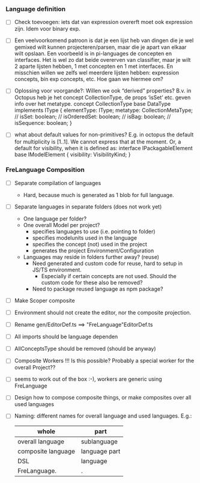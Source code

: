 ### Language definition
- [ ] Check toevoegen: iets dat van expression overerft moet ook expression zijn. Idem voor binary exp.
- [ ] Een veelvoorkomend patroon is dat je een lijst heb van dingen die je wel gemixed wilt kunnen projecteren/parsen, maar die je apart van elkaar wilt opslaan. Een voorbeeld is in pi-languages de concepten en interfaces. Het is wel zo dat beide overerven van classifier, maar je wilt 2 aparte lijsten hebben, 1 met concepten en 1 met interfaces. En misschien willen we zelfs wel meerdere lijsten hebben: expression concepts, bin exp concepts, etc. Hoe gaan we hiermee om?
- [ ] Oplossing voor voorgande?: Willen we ook “derived” properties? B.v. in Octopus heb je het concept CollectionType, de props ‘isSet’ etc. geven info over het metatype.
         concept CollectionType base DataType implements IType {
         elementType: IType;
         metatype: CollectionMetaType;
         //    isSet: boolean;
         //    isOrderedSet: boolean;
         //    isBag: boolean;
         //    isSequence: boolean;
         }

- [ ] what about default values for non-primitives? E.g. in octopus the default for multiplicity is [1..1]. We cannot express that at the moment. Or, a default for visibility, when it is defined as:
  interface IPackagableElement base IModelElement {
  visibility: VisibilityKind;
  }

### FreLanguage Composition

- [ ] Separate compilation of languages
    - Hard, because much is generated as 1 blob for full language.
- [ ] Separate languages in separate folders (does not work yet)
    - One language per folder?
    - One overall Model per project?
        - specifies languages to use (i.e. pointing to folder)
        - specifies modelunits used in the language
        - specifies the concept (not) used in the project
        - generates the project Environment/Configuration
    - Languages may reside in folders further away? (reuse)
        - Need generated and custom code for reuse, hard to setup in JS/TS environment.
            - Especially if certain concepts are not used. Should the custom code for these also be removed?
        - Need to package reused language as npm package?
- [ ] Make Scoper composite
- [ ] <FreLanguage>Environment should not create the editor, nor the composite projection.
- [ ] Rename gen/EditorDef.ts ==> "FreLanguage"EditorDef.ts
- [ ] All imports should be language dependen
- [ ] AllConceptsType should be removed (should be anyway)
- [ ] Composite Workers !!! Is this possible? Probably a special worker for the overall Project??
- [ ] seems to work out of the box :-), workers are generic using FreLanguage
- [ ] Design how to compose composite things, or make composites over all used languages
- [ ] Naming: different names for overall language and used languages. E.g.:
        
    | whole              | part          |
    | ------------------ | ------------- |
    | overall language   | sublanguage   |
    | composite language | language part |
    | DSL                | language      |
    | FreLanguage.       | .             |
